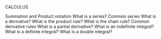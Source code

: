 CALCULUS

Summation and Product notation
What is a series?
Common series
What is a derivative?
What is the product rule?
What is the chain rule?
Common derivative rules
What is a partial derivative?
What is an indefinite integral?
What is a definite integral?
What is a double integral?
